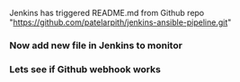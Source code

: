 Jenkins has triggered README.md from Github repo "https://github.com/patelarpith/jenkins-ansible-pipeline.git"

### Now add new file in Jenkins to monitor ###

### Lets see if Github webhook works ###
